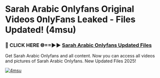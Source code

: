 # Sarah Arabic Onlyfans Original Videos 0nlyFans Leaked - Files Updated! (4msu)

<h3>🔴 CLICK HERE 🌐==►► <a href="https://tinyurl.com/x26r9saj" rel="nofollow">Sarah Arabic Onlyfans Updated Files</a></h3>

Get Sarah Arabic Onlyfans and all content. Now you can access all videos and pictures of Sarah Arabic Onlyfans. New Updated Files 2025!

[![4msu](https://i.imgur.com/LkgZPqh.gif)](https://tinyurl.com/x26r9saj)
